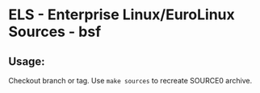# ELS - Enterprise Linux/EuroLinux Sources - bsf
 
## Usage:
  Checkout branch or tag. Use `make sources` to recreate  SOURCE0 archive.

